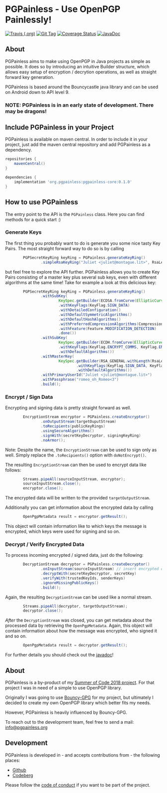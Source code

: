 PGPainless - Use OpenPGP Painlessly!
====================================

[![Travis (.org)](https://travis-ci.org/pgpainless/pgpainless.svg)](https://travis-ci.org/pgpainless/pgpainless)
[![Git Tag](https://badgen.now.sh/github/tag/pgpainless/pgpainless)](https://github.com/pgpainless/pgpainless/tags)
[![Coverage Status](https://coveralls.io/repos/github/pgpainless/pgpainless/badge.svg?branch=master)](https://coveralls.io/github/pgpainless/pgpainless?branch=master)
[![JavaDoc](https://badgen.net/badge/javadoc/yes/green)](https://pgpainless.org/releases/latest/javadoc/)

About
-----

PGPainless aims to make using OpenPGP in Java projects as simple as possible.
It does so by introducing an intuitive Builder structure, which allows easy 
setup of encryption / decrytion operations, as well as straight forward key generation.

PGPainless is based around the Bouncycastle java library and can be used on Android down to API level 9.

### NOTE: PGPainless is in an early state of development. There may be dragons!

## Include PGPainless in your Project

PGPainless is available on maven central. In order to include it in your project, just add the 
maven central repository and add PGPainless as a dependency.

```gradle
repositories {
	mavenCentral()
}

dependencies {
	implementation 'org.pgpainless:pgpainless-core:0.1.0'
}
```

## How to use PGPainless

The entry point to the API is the `PGPainless` class. Here you can find methods for a quick start :)

### Generate Keys

The first thing you probably want to do is generate you some nice tasty Key Pairs. The most straight forward way to do so is by calling

```java
        PGPSecretKeyRing keyRing = PGPainless.generateKeyRing()
                .simpleRsaKeyRing("Juliet <juliet@montague.lit>", RsaLength._4096);
```

but feel free to explore the API further. PGPainless allows you to create Key Pairs consisting of a master key plus several sub keys, even with different algorithms at the same time!
Take for example a look at this delicious key:

```java
        PGPSecretKeyRing keyRing = PGPainless.generateKeyRing()
                .withSubKey(
                        KeySpec.getBuilder(ECDSA.fromCurve(EllipticCurve._P256))
                        .withKeyFlags(KeyFlag.SIGN_DATA)
                        .withDetailedConfiguration()
                        .withDefaultSymmetricAlgorithms()
                        .withDefaultHashAlgorithms()
                        .withPreferredCompressionAlgorithms(CompressionAlgorithm.ZLIB)
                        .withFeature(Feature.MODIFICATION_DETECTION)
                        .done())
                .withSubKey(
                        KeySpec.getBuilder(ECDH.fromCurve(EllipticCurve._P256))
                        .withKeyFlags(KeyFlag.ENCRYPT_COMMS, KeyFlag.ENCRYPT_STORAGE)
                        .withDefaultAlgorithms())
                .withMasterKey(
                        KeySpec.getBuilder(RSA_GENERAL.withLength(RsaLength._8192))
                                .withKeyFlags(KeyFlag.SIGN_DATA, KeyFlag.CERTIFY_OTHER)
                                .withDefaultAlgorithms())
                .withPrimaryUserId("Juliet <juliet@montague.lit>")
                .withPassphrase("romeo_oh_Romeo<3")
                .build();
```

### Encrypt / Sign Data

Encrypting and signing data is pretty straight forward as well.
```java
        EncryptionStream encryptor = PGPainless.createEncryptor()
                .onOutputStream(targetOuputStream)
                .toRecipients(publicKeyRings)
                .usingSecureAlgorithms()
                .signWith(secretKeyDecryptor, signingKeyRing)
                .noArmor();
```

Note: Despite the name, the `EncryptionStream` can be used to sign only as well. Simply replace the `.toRecipients()` option with `doNotEncrypt()`.

The resulting `EncryptionStream` can then be used to encrypt data like follows:

```java
        Streams.pipeAll(sourceInputStream, encryptor);
        sourceInputStream.close();
        encryptor.close();
```

The encrypted data will be written to the provided `targetOutputStream`.

Additionally you can get information about the encrypted data by calling

```java
        OpenPgpMetadata result = encryptor.getResult();
```

This object will contain information like to which keys the message is encrypted, which keys were used for signing and so on.

### Decrypt / Verify Encrypted Data

To process incoming encrypted / signed data, just do the following:

```java
        DecryptionStream decryptor = PGPainless.createDecryptor()
                .onInputStream(sourceInputStream) // insert encrypted data here
                .decryptWith(secretKeyDecryptor, secretKey)
                .verifyWith(trustedKeyIds, senderKeys)
                .ignoreMissingPublicKeys()
                .build();
```

Again, the resulting `DecryptionStream` can be used like a normal stream.

```java
        Streams.pipeAll(decryptor, targetOutputStream);
        decryptor.close();
```

*After* the `DecryptionStream` was closed, you can get metadata about the processed data by retrieving the `OpenPgpMetadata`.
Again, this object will contain information about how the message was encrypted, who signed it and so on.

```java
        OpenPgpMetadata result = decryptor.getResult();
```

For further details you should check out the [javadoc](https://pgpainless.org/releases/latest/javadoc/)!

## About
PGPainless is a by-product of my [Summer of Code 2018 project](https://blog.jabberhead.tk/summer-of-code-2018/).
For that project I was in need of a simple to use OpenPGP library.

Originally I was going to use [Bouncy-GPG](https://github.com/neuhalje/bouncy-gpg) for my project,
but ultimately I decided to create my own OpenPGP library which better fits my needs.

However, PGPainless is heavily influenced by Bouncy-GPG.

To reach out to the development team, feel free to send a mail: info@pgpainless.org

## Development
PGPainless is developed in - and accepts contributions from - the following places:

* [Github](https://github.com/pgpainless/pgpainless)
* [Codeberg](https://codeberg.org/PGPainless/pgpainless)

Please follow the [code of conduct](CODE_OF_CONDUCT.md) if you want to be part of the project.
